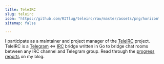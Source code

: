 ```yaml
---
title: TeleIRC
slug: teleirc
icon: "https://github.com/RITlug/teleirc/raw/master/assets/png/horizontal_color.png"
sitemap: false

---
```


I participate as a maintainer and project manager of the [TeleIRC](https://github.com/RITlug/teleirc) project.
TeleIRC is a [Telegram](https://telegram.org/) <=> [IRC](https://en.wikipedia.org/wiki/Internet_Relay_Chat) bridge written in Go to bridge chat rooms between any IRC channel and Telegram group.
Read through the [progress reports](https://blog.jwf.io/tag/teleirc/) on my blog.
